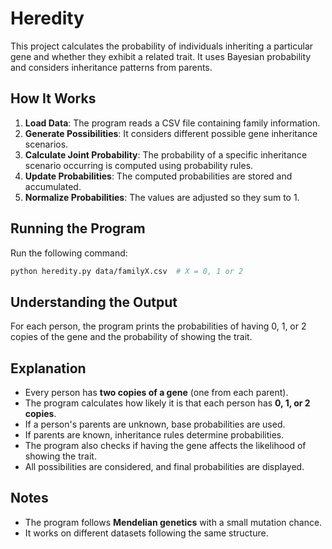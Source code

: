 # Heredity

This project calculates the probability of individuals inheriting a particular gene and whether they exhibit a related trait.
It uses Bayesian probability and considers inheritance patterns from parents.

## How It Works
1. **Load Data**: The program reads a CSV file containing family information.
2. **Generate Possibilities**: It considers different possible gene inheritance scenarios.
3. **Calculate Joint Probability**: The probability of a specific inheritance scenario occurring is computed using probability rules.
4. **Update Probabilities**: The computed probabilities are stored and accumulated.
5. **Normalize Probabilities**: The values are adjusted so they sum to 1.

## Running the Program
Run the following command:
```sh
python heredity.py data/familyX.csv  # X = 0, 1 or 2
```

## Understanding the Output
For each person, the program prints the probabilities of having 0, 1, or 2 copies of the gene and the probability of showing the trait.

## Explanation 
- Every person has **two copies of a gene** (one from each parent).
- The program calculates how likely it is that each person has **0, 1, or 2 copies**.
- If a person's parents are unknown, base probabilities are used.
- If parents are known, inheritance rules determine probabilities.
- The program also checks if having the gene affects the likelihood of showing the trait.
- All possibilities are considered, and final probabilities are displayed.

## Notes
- The program follows **Mendelian genetics** with a small mutation chance.
- It works on different datasets following the same structure.


